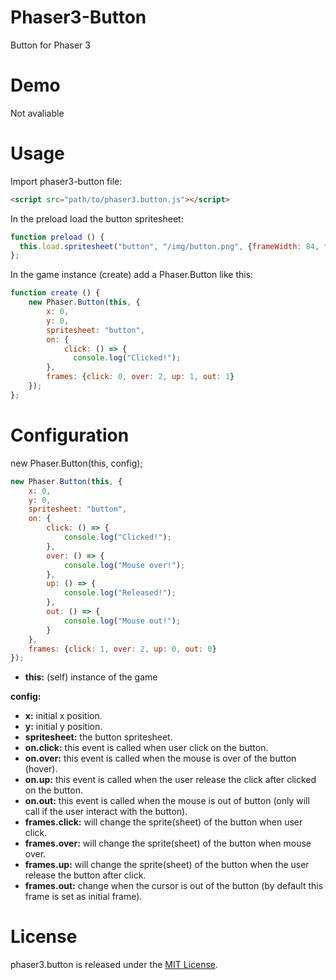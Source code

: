 # Phaser3-Button
Button for Phaser 3

# Demo
Not avaliable

# Usage
Import phaser3-button file:
``` html
<script src="path/to/phaser3.button.js"></script>
```

In the preload load the button spritesheet:
```javascript
function preload () {
  this.load.spritesheet("button", "/img/button.png", {frameWidth: 84, frameHeight: 29});
};
```

In the game instance (create) add a Phaser.Button like this:
```javascript
function create () {
    new Phaser.Button(this, {
        x: 0,
        y: 0,
        spritesheet: "button",
        on: {
            click: () => {
              console.log("Clicked!");
        },
        frames: {click: 0, over: 2, up: 1, out: 1}
    });
};
```

# Configuration

new Phaser.Button(this, config);
```javascript
new Phaser.Button(this, {
    x: 0,
    y: 0,
    spritesheet: "button",
    on: {
        click: () => {
            console.log("Clicked!");
        },
        over: () => {
            console.log("Mouse over!");
        },
        up: () => {
            console.log("Released!");
        },
        out: () => {
            console.log("Mouse out!");
        }
    },
    frames: {click: 1, over: 2, up: 0, out: 0}
});
```

- **this:** (self) instance of the game

**config:**
- **x:** initial x position.
- **y:** initial y position.
- **spritesheet:** the button spritesheet.
- **on.click:** this event is called when user click on the button.
- **on.over:** this event is called when the mouse is over of the button (hover).
- **on.up:** this event is called when the user release the click after clicked on the button.
- **on.out:** this event is called when the mouse is out of button (only will call if the user interact with the button).
- **frames.click:** will change the sprite(sheet) of the button when user click.
- **frames.over:** will change the sprite(sheet) of the button when mouse over.
- **frames.up:** will change the sprite(sheet) of the button when the user release the button after click.
- **frames.out:** change when the cursor is out of the button (by default this frame is set as initial frame).

# License

phaser3.button is released under the [MIT License](https://opensource.org/licenses/MIT).

